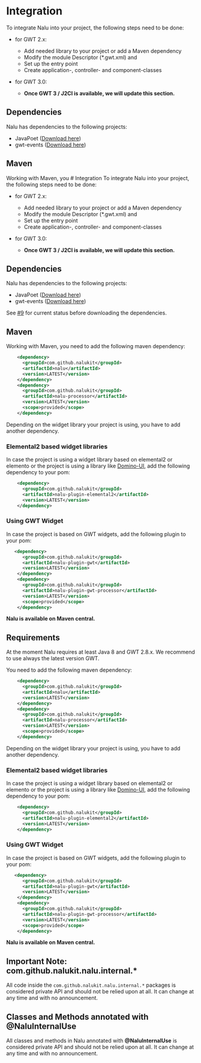 # Integration
To integrate Nalu into your project, the following steps need to be done:

* for GWT 2.x:
  * Add needed library to your project or add a Maven dependency
  * Modify the module Descriptor (*.gwt.xml) and
  * Set up the entry point
  * Create application-, controller- and component-classes

* for GWT 3.0:
  * **Once GWT 3 / J2Cl is available, we will update this section.**

## Dependencies
Nalu has dependencies to the following projects:
* JavaPoet ([Download here](https://github.com/square/javapoet/releases))
* gwt-events  ([Download here](https://github.com/gwtproject/gwt-events))

## Maven
Working with Maven, you # Integration
To integrate Nalu into your project, the following steps need to be done:

* for GWT 2.x:
  * Add needed library to your project or add a Maven dependency
  * Modify the module Descriptor (*.gwt.xml) and
  * Set up the entry point
  * Create application-, controller- and component-classes

* for GWT 3.0:
  * **Once GWT 3 / J2Cl is available, we will update this section.**

## Dependencies
Nalu has dependencies to the following projects:
* JavaPoet ([Download here](https://github.com/square/javapoet/releases))
* gwt-events  ([Download here](https://github.com/gwtproject/gwt-events))

See [#9](https://github.com/NaluKit/nalu/issues/9) for current status before downloading the dependencies.

## Maven
Working with Maven, you need to add the following maven dependency:
```XML
    <dependency>
      <groupId>com.github.nalukit</groupId>
      <artifactId>nalu</artifactId>
      <version>LATEST</version>
    </dependency>
    <dependency>
      <groupId>com.github.nalukit</groupId>
      <artifactId>nalu-processor</artifactId>
      <version>LATEST</version>
      <scope>provided</scope>
    </dependency>
```
Depending on the widget library your project is using, you have to add another dependency.

### Elemental2 based widget libraries
In case the project is using a widget library based on elemental2 or elemento or the project is using a library like [Domino-UI](https://github.com/DominoKit/domino-ui), add the following dependency to your pom:
```XML
    <dependency>
      <groupId>com.github.nalukit</groupId>
      <artifactId>nalu-plugin-elemental2</artifactId>
      <version>LATEST</version>
    </dependency>
```

### Using GWT Widget
In case the project is based on GWT widgets, add the following plugin to your pom:
```XML
   <dependency>
      <groupId>com.github.nalukit</groupId>
      <artifactId>nalu-plugin-gwt</artifactId>
      <version>LATEST</version>
    </dependency>
    <dependency>
      <groupId>com.github.nalukit</groupId>
      <artifactId>nalu-plugin-gwt-processor</artifactId>
      <version>LATEST</version>
      <scope>provided</scope>
    </dependency>
```

**Nalu is available on Maven central.**

## Requirements
At the moment Nalu requires at least Java 8 and GWT 2.8.x. We recommend to use always the latest version GWT.

You need to add the following maven dependency:
```XML
    <dependency>
      <groupId>com.github.nalukit</groupId>
      <artifactId>nalu</artifactId>
      <version>LATEST</version>
    </dependency>
    <dependency>
      <groupId>com.github.nalukit</groupId>
      <artifactId>nalu-processor</artifactId>
      <version>LATEST</version>
      <scope>provided</scope>
    </dependency>
```
Depending on the widget library your project is using, you have to add another dependency.

### Elemental2 based widget libraries
In case the project is using a widget library based on elemental2 or elemento or the project is using a library like [Domino-UI](https://github.com/DominoKit/domino-ui), add the following dependency to your pom:
```XML
    <dependency>
      <groupId>com.github.nalukit</groupId>
      <artifactId>nalu-plugin-elemental2</artifactId>
      <version>LATEST</version>
    </dependency>
```

### Using GWT Widget
In case the project is based on GWT widgets, add the following plugin to your pom:
```XML
   <dependency>
      <groupId>com.github.nalukit</groupId>
      <artifactId>nalu-plugin-gwt</artifactId>
      <version>LATEST</version>
    </dependency>
    <dependency>
      <groupId>com.github.nalukit</groupId>
      <artifactId>nalu-plugin-gwt-processor</artifactId>
      <version>LATEST</version>
      <scope>provided</scope>
    </dependency>
```

**Nalu is available on Maven central.**

## Important Note: com.github.nalukit.nalu.internal.*
All code inside the `com.github.nalukit.nalu.internal.*` packages is considered private API and should not be relied upon at all. It can change at any time and with no announcement.

## Classes and Methods annotated with @NaluInternalUse
All classes and methods in Nalu annotated with **@NaluInternalUse** is considered private API and should not be relied upon at all. It can change at any time and with no announcement.
